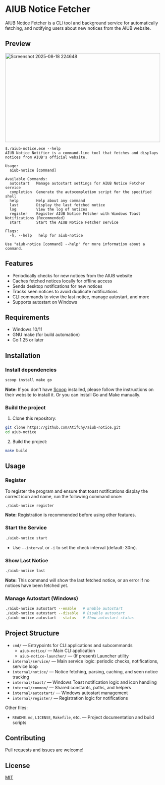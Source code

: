 # AIUB Notice Fetcher

AIUB Notice Fetcher is a CLI tool and background service for automatically fetching,
and notifying users about new notices from the AIUB website.

## Preview

<img width="500" height="287" alt="Screenshot 2025-08-18 224648" src="https://github.com/user-attachments/assets/411999be-0da6-4a23-9fd3-15bd97c7b44f" />

```
$./aiub-notice.exe --help
AIUB Notice Notifier is a command-line tool that fetches and displays notices from AIUB's official website.

Usage:
  aiub-notice [command]

Available Commands:
  autostart   Manage autostart settings for AIUB Notice Fetcher service
  completion  Generate the autocompletion script for the specified shell
  help        Help about any command
  last        Display the last fetched notice
  log         View the log of notices
  register    Register AIUB Notice Fetcher with Windows Toast Notifications (Recommended)
  start       Start the AIUB Notice Fetcher service

Flags:
  -h, --help   help for aiub-notice

Use "aiub-notice [command] --help" for more information about a command.
```

## Features

- Periodically checks for new notices from the AIUB website
- Caches fetched notices locally for offline access
- Sends desktop notifications for new notices
- Tracks seen notices to avoid duplicate notifications
- CLI commands to view the last notice, manage autostart, and more
- Supports autostart on Windows

## Requirements

- Windows 10/11
- GNU make (for build automation)
- Go 1.25 or later

## Installation

### Install dependencies

```sh
scoop install make go
```

**Note:** If you don't have [Scoop](https://scoop.sh/) installed, please follow the instructions on their website to install it.
Or you can install Go and Make manually.

### Build the project

1. Clone this repository:

```sh
git clone https://github.com/AtifChy/aiub-notice.git
cd aiub-notice
```

2. Build the project:

```sh
make build
   ```

## Usage

### Register

To register the program and ensure that toast notifications display the correct icon and name, run the following command once:

```sh
./aiub-notice register
```

**Note:** Registration is recommended before using other features.

### Start the Service

```sh
./aiub-notice start
```

- Use `--interval` or `-i` to set the check interval (default: 30m).

### Show Last Notice

```sh
./aiub-notice last
```

**Note:** This command will show the last fetched notice, or an error if no notices have been fetched yet.

### Manage Autostart (Windows)

```sh
./aiub-notice autostart --enable   # Enable autostart
./aiub-notice autostart --disable  # Disable autostart
./aiub-notice autostart --status   # Show autostart status
```

## Project Structure

- `cmd/` — Entrypoints for CLI applications and subcommands
  - `aiub-notice/` — Main CLI application
  - `aiub-notice-launcher/` — (If present) Launcher utility
- `internal/service/` — Main service logic: periodic checks, notifications, service loop
- `internal/notice/` — Notice fetching, parsing, caching, and seen notice tracking
- `internal/toast/` — Windows Toast notification logic and icon handling
- `internal/common/` — Shared constants, paths, and helpers
- `internal/autostart/` — Windows autostart management
- `internal/register/` — Registration logic for notifications

Other files:

- `README.md`, `LICENSE`, `Makefile`, etc. — Project documentation and build scripts

## Contributing

Pull requests and issues are welcome!

## License

[MIT](LICENSE)
